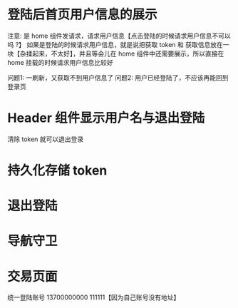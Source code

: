 # 登陆后首页用户信息的展示

注意: 是 home 组件发请求，请求用户信息【点击登陆的时候请求用户信息不可以吗 ?】
如果是登陆的时候请求用户信息，就是说把获取 token 和 获取信息放在一块【杂揉起来，不太好】，并且等会儿在 home 组件中还需要展示，所以直接在 home 挂载的时候请求用户信息比较好

问题1: 一刷新，又获取不到用户信息了
问题2: 用户已经登陆了，不应该再能回到登录页

# Header 组件显示用户名与退出登陆

清除 token 就可以退出登录

# 持久化存储 token

# 退出登陆

# 导航守卫

# 交易页面

统一登陆账号
13700000000 111111【因为自己账号没有地址】
